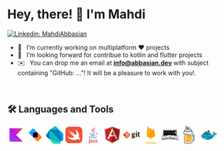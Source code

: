 <h1> Hey, there! 👋 I'm Mahdi </h1>

[![Linkedin: MahdiAbbasian](https://img.shields.io/badge/-CONNECT_WITH_ME-blue?style=for-the-badge&logo=Linkedin)](https://www.linkedin.com/in/abbasiandev/)


- 🔭 &ensp;I’m currently working on multiplatform ❤️ projects
- 🤝 &ensp;I’m looking forward for contribue to kotlin and flutter projects 
- ✉️  &ensp;You can drop me an email at [**info@abbasian.dev**](mailto:info@abbasian.dev) with subject containing "GitHub: ..."! It will be a pleasure to work with you!.

<br/>

<!-- [![Anurag's GitHub stats](https://github-readme-stats.vercel.app/api?username=MahdiAbbasian&show_icons=true&theme=tokyonight)](https://github.com/MahdiAbbasian/)&ensp; -->
<!--[![Top Langs](https://github-readme-stats.vercel.app/api/top-langs/?username=MahdiAbbasian&theme=tokyonight&layout=compact)](https://github.com/anuraghazra/github-readme-stats)--> 

## 🛠️ Languages and Tools

<div align="left">
  <img src="https://github.com/devicons/devicon/raw/master/icons/kotlin/kotlin-original.svg" title="Kotlin" alt="Kotlin" width="40" height="40"/>
  <img src="https://github.com/devicons/devicon/raw/master/icons/ktor/ktor-original.svg" title="Ktor" alt="Ktor" width="40" height="40"/>
  <img src="https://github.com/devicons/devicon/raw/master/icons/dart/dart-original.svg" title="Dart" alt="Dart" width="40" height="40"/>
  <img src="https://github.com/devicons/devicon/blob/master/icons/swift/swift-original.svg" title="Swift" alt="Swift" width="40" height="40"/>
  <img src="https://github.com/devicons/devicon/raw/master/icons/java/java-original-wordmark.svg" title="Java" alt="Java" width="40" height="40"/>
  <img src="https://github.com/devicons/devicon/raw/master/icons/angularjs/angularjs-original.svg" title="Angular" alt="Angular" width="40" height="40"/>
  <img src="https://github.com/devicons/devicon/raw/master/icons/git/git-original-wordmark.svg" title="Git" alt="Git" width="40" height="40"/>
  <img src="https://github.com/devicons/devicon/raw/master/icons/firebase/firebase-plain-wordmark.svg" title="Firebase" alt="Firebase" width="40" height="40"/>
  <img src="https://github.com/devicons/devicon/raw/master/icons/ohmyzsh/ohmyzsh-original.svg" title="Zsh" alt="Zsh" width="40" height="40"/>
  <img src="https://github.com/devicons/devicon/raw/master/icons/homebrew/homebrew-original.svg" title="Homebrew" alt="Homebrew" width="40" height="40"/>
  <img src="https://github.com/devicons/devicon/raw/master/icons/docker/docker-original.svg" title="Docker" alt="Docker" width="40" height="40"/>
</div>
